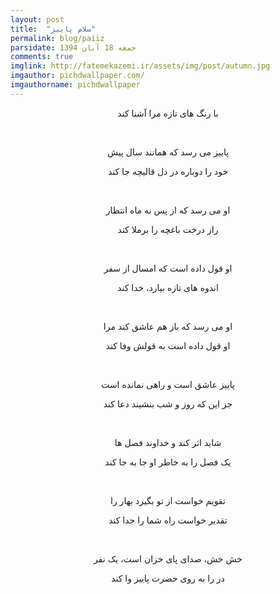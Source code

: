 ```yaml
---
layout: post
title:  "سلام پاییز"
permalink: blog/paiiz
parsidate: جمعه 18 آبان 1394
comments: true
imglink: http://fatemekazemi.ir/assets/img/post/autumn.jpg
imgauthor: pichdwallpaper.com/
imgauthorname: pichdwallpaper
---
```

<p style="text-align: center;'>
پاییز می رسد که مرا مبتلا کند
</p>
<p style="text-align: center;">
با رنگ های تازه مرا آشنا کند
</p><br/>
<p style="text-align: center;">
پاییز می رسد که همانند سال پیش
</p>
<p style="text-align: center;">
خود را دوباره در دل قالیچه جا کند
</p><br/>
<p style="text-align: center;">
او می رسد که از پس نه ماه انتظار
</p>
<p style="text-align: center;">
راز درخت باغچه را برملا کند
</p><br/>
<p style="text-align: center;">
او قول داده است که امسال از سفر
</p>
<p style="text-align: center;">
اندوه های تازه بیارد، خدا کند
</p><br/>
<p style="text-align: center;">
او می رسد که باز هم عاشق کند مرا
</p>
<p style="text-align: center;">
او قول داده است به قولش وفا کند
</p><br/>
<p style="text-align: center;">
پاییز عاشق است و راهی نمانده است
</p>
<p style="text-align: center;">
جز این که روز و شب بنشیند دعا کند
</p><br/>
<p style="text-align: center;">
شاید اثر کند و خداوند فصل ها
</p>
<p style="text-align: center;">
یک فصل را به خاطر او جا به جا کند
</p><br/>
<p style="text-align: center;">
تقویم خواست از تو بگیرد بهار را
</p>
<p style="text-align: center;">
تقدیر خواست راه شما را جدا کند
</p><br/>
<p style="text-align: center;">
خش خش، صدای پای خزان است، یک نفر
</p>
<p style="text-align: center;">
در را به روی حضرت پاییز وا کند
</p>  